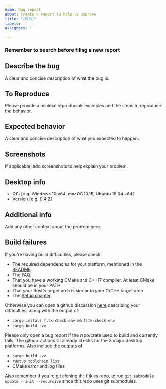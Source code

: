 ```yaml
---
name: Bug report
about: Create a report to help us improve
title: "[BUG]"
labels: ''
assignees: ''

---
```


### Remember to search before filing a new report

## Describe the bug
A clear and concise description of what the bug is.

## To Reproduce
Please provide a minimal reproducible examples and the steps to reproduce the behavior.

## Expected behavior
A clear and concise description of what you expected to happen.

## Screenshots
If applicable, add screenshots to help explain your problem.

## Desktop info
 - OS: [e.g. Windows 10 x64, macOS 10.15, Ubuntu 18.04 x64]
 - Version [e.g. 0.4.2]

## Additional info
Add any other context about the problem here.

## Build failures
If you're having build difficulties, please check:
- The required dependencies for your platform, mentioned in the [README](https://github.com/fltk-rs/fltk-rs#dependencies).
- The [FAQ](https://github.com/fltk-rs/fltk-rs/blob/master/FAQ.md). 
- That you have a working CMake and C++17 compiler. At least CMake should be in your PATH. 
- That your Rust's target arch is similar to your C/C++ target arch. 
- The [Setup chapter](https://fltk-rs.github.io/fltk-book/Setup.html). 

Otherwise you can open a github discussion [here](https://github.com/fltk-rs/fltk-rs/discussions) describing your difficulties, along with the output of:
- `cargo install fltk-check-env && fltk-check-env`
- `cargo build -vv`

Please only open a bug report if the repo/crate used to build and currently fails. The github-actions CI already checks for the 3 major desktop platforms. Also include the outputs of:
 - `cargo build -vv`
 - `rustup toolchain list`
 - CMake error and log files

Also remember if you're git cloning the fltk-rs repo, to run `git submodule update --init --recursive` since this repo uses git submodules. 
